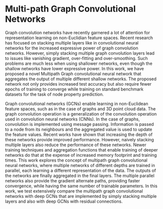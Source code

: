 # Multi-path Graph Convolutional Networks

Graph convolution networks have recently garnered a lot of attention for representation learning on non-Euclidian feature spaces. Recent research has focused on stacking multiple layers like in convolutional neural networks for the increased expressive power of graph convolution networks. However, simply stacking multiple graph convolution layers lead to issues like vanishing gradient, over-fitting and over-smoothing. Such problems are much less when using shallower networks, even though the shallow networks have lower expressive power. In this work, we have proposed a novel Multipath Graph convolutional neural network that aggregates the output of multiple different shallow networks. The proposed network not only provides increased test accuracy but also require fewer epochs of training to converge while training on standard benchmark datasets for the task of node property prediction. 

Graph convolutional networks (GCNs) enable learning in non-Euclidean feature spaces, such as in the case of graphs and 3D point cloud data. The graph convolution operation is a generalization of the convolution operation used in convolution neural networks (CNNs). In the case of graphs, convolution is implemented using message passing. Information is passed to a node from its neighbours and the aggregated value is used to update the feature values. Recent works have shown that increasing the depth of these networks provide improved performance. However, naively stacking multiple layers also reduce the performance of these networks. Newer training techniques and aggregation functions that enable training of deeper networks do that at the expense of increased memory footprint and training times. This work explores the concept of multipath graph convolutional neural networks, where multiple networks of different depths are trained in parallel, each learning a different representation of the data. The outputs of the networks are finally aggregated in the final layers. The multiple parallel networks also provide the gradient alternate paths, providing faster convergence, while having the same number of trainable parameters. 
In this work, we test extensively compare the multipath graph convolutional networks with deep GCNs that are implemented by simply stacking multiple layers and also with deep GCNs with residual connections. 
